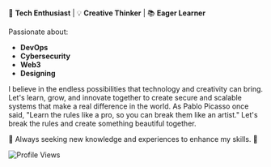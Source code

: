 🚀 **Tech Enthusiast** | 💡 **Creative Thinker** | 📚 **Eager Learner**

Passionate about:

- **DevOps**
- **Cybersecurity**
- **Web3**
- **Designing**

I believe in the endless possibilities that technology and creativity can bring. Let's learn, grow, and innovate together to create secure and scalable systems that make a real difference in the world. As Pablo Picasso once said, "Learn the rules like a pro, so you can break them like an artist." Let's break the rules and create something beautiful together.

🌟 Always seeking new knowledge and experiences to enhance my skills. 🌟

![Profile Views](https://komarev.com/ghpvc/?username=fletcherfernandes)


